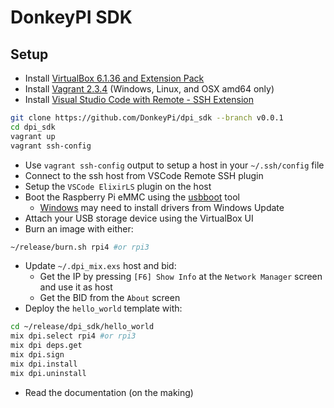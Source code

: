 # DonkeyPI SDK

## Setup

- Install [VirtualBox 6.1.36 and Extension Pack](https://download.virtualbox.org/virtualbox/6.1.36/)
- Install [Vagrant 2.3.4](https://releases.hashicorp.com/vagrant/2.3.4/) (Windows, Linux, and OSX amd64 only)
- Install [Visual Studio Code with Remote - SSH Extension](https://code.visualstudio.com/docs/remote/ssh)
```bash
git clone https://github.com/DonkeyPi/dpi_sdk --branch v0.0.1
cd dpi_sdk
vagrant up
vagrant ssh-config
```
- Use `vagrant ssh-config` output to setup a host in your `~/.ssh/config` file
- Connect to the ssh host from VSCode Remote SSH plugin
- Setup the `VSCode ElixirLS` plugin on the host
- Boot the Raspberry Pi eMMC using the [usbboot](https://github.com/raspberrypi/usbboot) tool
    - [Windows](https://github.com/raspberrypi/usbboot/raw/master/win32/rpiboot_setup.exe) may need to install drivers from Windows Update
- Attach your USB storage device using the VirtualBox UI
- Burn an image with either:
```bash
~/release/burn.sh rpi4 #or rpi3
```
- Update `~/.dpi_mix.exs` host and bid:
    - Get the IP by pressing `[F6] Show Info` at the `Network Manager` screen and use it as host
    - Get the BID from the `About` screen
- Deploy the `hello_world` template with:
```bash
cd ~/release/dpi_sdk/hello_world
mix dpi.select rpi4 #or rpi3
mix dpi deps.get
mix dpi.sign
mix dpi.install
mix dpi.uninstall
```
- Read the documentation (on the making)
